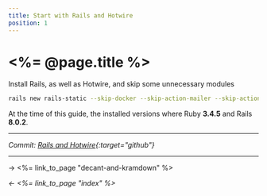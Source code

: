 ```yaml
---
title: Start with Rails and Hotwire
position: 1
---
```


# <%= @page.title %>

Install Rails, as well as Hotwire, and skip some unnecessary modules

```sh
rails new rails-static --skip-docker --skip-action-mailer --skip-action-mailbox --skip-action-text --skip-active-record --skip-active-job --skip-active-storage --skip-action-cable --skip-jbuilder --skip-test --skip-system-test --skip-thruster --skip-ci --skip-kamal --skip-solid
```

At the time of this guide, the installed versions where Ruby **3.4.5** and Rails **8.0.2**.

---

_Commit: [Rails and Hotwire](https://github.com/fcatuhe/rails-static/commit/21e4399611551edd30834e59b493525fc4359e95){:target="github"}_

---

→ <%= link_to_page "decant-and-kramdown" %>

_← <%= link_to_page "index" %>_
